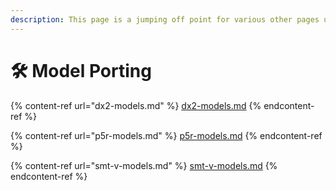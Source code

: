 ```yaml
---
description: This page is a jumping off point for various other pages under this title.
---
```


# 🛠 Model Porting

{% content-ref url="dx2-models.md" %}
[dx2-models.md](dx2-models.md)
{% endcontent-ref %}

{% content-ref url="p5r-models.md" %}
[p5r-models.md](p5r-models.md)
{% endcontent-ref %}

{% content-ref url="smt-v-models.md" %}
[smt-v-models.md](smt-v-models.md)
{% endcontent-ref %}
